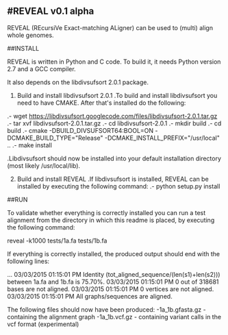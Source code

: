 
#REVEAL v0.1 alpha
-----------------

REVEAL (REcursiVe Exact-matching ALigner) can be used to (multi) align whole genomes.

##INSTALL

REVEAL is written in Python and C code. To build it, it needs Python version 2.7 and a GCC compiler.

It also depends on the libdivsufsort 2.0.1 package.


1. Build and install libdivsufsort 2.0.1
.To build and install libdivsufsort you need to have CMAKE. After that's installed do the following:

.- wget https://libdivsufsort.googlecode.com/files/libdivsufsort-2.0.1.tar.gz
.- tar xvf libdivsufsort-2.0.1.tar.gz
.- cd libdivsufsort-2.0.1
.- mkdir build
.- cd build
.- cmake -DBUILD\_DIVSUFSORT64:BOOL=ON -DCMAKE\_BUILD\_TYPE="Release" -DCMAKE\_INSTALL\_PREFIX="/usr/local" ..
.- make install

.Libdivsufsort should now be installed into your default installation directory (most likely /usr/local/lib).

2. Build and install REVEAL 
.If libdivsufsort is installed, REVEAL can be installed by executing the following command:
.- python setup.py install

##RUN

To validate whether everything is correctly installed you can run a test alignment from the directory in which this readme is placed, by executing the following command:

reveal -k1000 tests/1a.fa tests/1b.fa

If everything is correctly installed, the produced output should end with the following lines:

...
03/03/2015 01:15:01 PM Identity (tot\_aligned\_sequence/(len(s1)+len(s2))) between 1a.fa and 1b.fa is 75.70%.
03/03/2015 01:15:01 PM 0 out of 318681 bases are not aligned.
03/03/2015 01:15:01 PM 0 vertices are not aligned.
03/03/2015 01:15:01 PM All graphs/sequences are aligned.


The following files should now have been produced:
-1a\_1b.gfasta.gz - containing the alignment graph
-1a\_1b.vcf.gz - containing variant calls in the vcf format (experimental)

